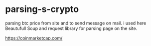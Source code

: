 # parsing-s-crypto
parsing btc price from site and to send message on  mail.
i used here Beautufull Soup and request library for parsing page on the site.


https://coinmarketcap.com/
